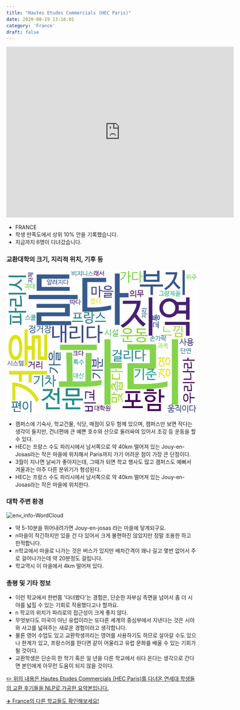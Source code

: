 ```yaml
---
title: "Hautes Etudes Commercials (HEC Paris)"
date: 2020-08-19 13:16:01
category: 'France'
draft: false
---
```


<iframe
width="600"
height="450"
frameborder="0" style="border:0"
src="https://www.google.com/maps/embed/v1/place?key=AIzaSyC9e1AME-pVmWC4hBpFdu5S4dKzyepa3HQ&q=Hautes+Etudes+Commercials+(HEC+Paris)&center=48.757334,2.1693947&zoom=14" allowfullscreen>
</iframe>

* FRANCE
* 학생 만족도에서 상위 10% 안을 기록했습니다.
* 지금까지 6명이 다녀갔습니다. 

### 교환대학의 크기, 지리적 위치, 기후 등

![gen_info-WordCloud](../univ_wordclouds_okt/gen_info/FR000007_gen_info_okt.png)

* 캠퍼스에 기숙사, 학교건물, 식당, 매점이 모두 함께 있으며, 캠퍼스만 보면 작다는 생각이 들지만, 건너편에 큰 예쁜 호수와 산으로 둘러싸여 있어서 조깅 등 운동을 할 수 있다.
* HEC는 프랑스 수도 파리시에서 남서쪽으로 약 40km 떨어져 있는 Jouy-en-Josas라는 작은 마을에 위치해서 Paris까지 가기 어려운 점이 가장 큰 단점이다.
* 3월이 지나면 날씨가 좋아지는데, 그때가 되면 학교 행사도 많고 캠퍼스도 예뻐서 겨울과는 아주 다른 분위기가 형성된다.
* HEC는 프랑스 수도 파리시에서 남서쪽으로 약 40km 떨어져 있는 Jouy-en-Josas라는 작은 마을에 위치한다.


### 대학 주변 환경

![env_info-WordCloud](../univ_wordclouds_okt/env_info/FR000007_env_info_okt.png)

* 약 5-10분을 뛰어내려가면 Jouy-en-josas 라는 마을에 닿게되구요.
* n마을이 작긴하지만 있을 건 다 있어서 크게 불편하진 않았지만 정말 조용한 하고 한적합니다.
* n학교에서 마을로 나가는 것은 버스가 있지만 배차간격이 꽤나 길고 몇번 없어서 주로 걸어나가는데 약 20분정도 걸립니다.
* 학교역시 이 마을에서 4km 떨어져 있다.


### 총평 및 기타 정보 
* 이런 학교에서 한번쯤 '다녀봤다'는 경험은, 단순한 자부심 측면을 넘어서 좀 더 시야를 넓힐 수 있는 기회로 작용했다고나 할까요.
* n 학교의 위치가 파리로의 접근성이 크게 좋지 않다.
* 무엇보다도 미국이 아닌 유럽이라는 또다른 세계의 중심부에서 지낸다는 것은 시야와 사고를 넓혀주는 새로운 경험이라고 생각합니다.
* 물론 영어 수업도 있고 교환학생끼리는 영어를 사용하기도 하므로 살아갈 수도 있으나 한계가 있고, 프랑스어를 한다면 같이 어울리고 유럽 문화를 배울 수 있는 기회가 될 것이다.
* 교환학생은 단순히 한 학기 혹은 일 년을 다른 학교에서 쉬다 온다는 생각으로 간다면 본인에게 아무런 도움이 되지 않을 것이다.


[✏️ 위의 내용은 Hautes Etudes Commercials (HEC Paris)를 다녀온 연세대 학생들의 교환 후기들을 NLP로 가공한 요약본입니다.](http://oia.yonsei.ac.kr/partner/expReport.asp?ucode=FR000007&bgbn=A)

[✈️ France의 다른 학교들도 확인해보세요!](https://yonsei-exchange.netlify.app/?category=France)
